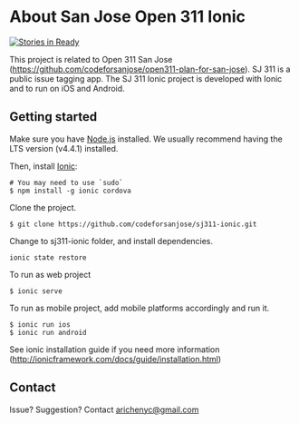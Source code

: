 # About San Jose Open 311 Ionic
[![Stories in Ready](https://badge.waffle.io/codeforsanjose/sj311-ionic.png?label=ready&title=Ready)](http://waffle.io/codeforsanjose/sj311-ionic)

This project is related to Open 311 San Jose (https://github.com/codeforsanjose/open311-plan-for-san-jose).  SJ 311 is a public issue tagging app.  The SJ 311 Ionic project is developed with Ionic and to run on iOS and Android.

## Getting started

Make sure you have [Node.js](https://nodejs.org/en/) installed.  We usually recommend having the LTS version (v4.4.1) installed.

Then, install [Ionic](http://ionicframework.com/):
```
# You may need to use `sudo`
$ npm install -g ionic cordova
```

Clone the project.
```
$ git clone https://github.com/codeforsanjose/sj311-ionic.git
```

Change to sj311-ionic folder, and install dependencies.
```
ionic state restore
```

To run as web project
```
$ ionic serve
```

To run as mobile project, add mobile platforms accordingly and run it.
```
$ ionic run ios
$ ionic run android
```

See ionic installation guide if you need more information (http://ionicframework.com/docs/guide/installation.html)


## Contact
Issue? Suggestion? Contact arichenyc@gmail.com
